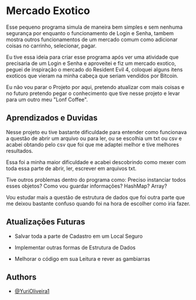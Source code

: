 
# Mercado Exotico
Esse pequeno programa simula de maneira bem simples e sem nenhuma segurança por enquanto o funcionamento de Login e Senha, tambem mostra outros funcionamentos de um mercado comum como adicionar coisas no carrinho, selecionar, pagar.

Eu tive essa ideia para criar esse programa após ver uma atividade que precisaria de um Login e Senha e aproveitei e fiz um mercado exotico, peguei de inspiração o mercado do Resident Evil 4, coloquei alguns itens exoticos que vieram na minha cabeça que seriam vendidos por Bitcoin.

Eu não vou parar o Projeto por aqui, pretendo atualizar com mais coisas e no futuro pretendo pegar o conhecimento que tive nesse projeto e levar para um outro meu "Lonf Coffee".


## Aprendizados e Duvidas

Nesse projeto eu tive bastante dificuldade para entender como funcionava a questão de abrir um arquivo ou para ler, ou se escolhia um txt ou csv e acabei obtando pelo csv que foi que me adaptei melhor e tive melhores resultados.

Essa foi a minha maior dificuldade e acabei descobrindo como mexer com toda essa parte de abrir, ler, escrever em arquivos txt.

Tive outros problemas dentro do programa como: Preciso instanciar todos esses objetos? Como vou guardar informações? HashMap? Array? 

Vou estudar mais a questão de estrutura de dados que foi outra parte que me deixou bastante confuso quando foi na hora de escolher como iria fazer.


## Atualizações Futuras

- Salvar toda a parte de Cadastro em um Local Seguro

- Implementar outras formas de Estrutura de Dados

- Melhorar o código em sua Leitura e rever as gambiarras


## Authors

- [@YuriOliveira1](https://github.com/YuriOliveira1)

